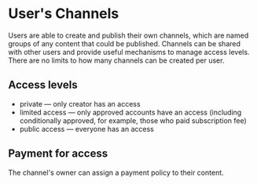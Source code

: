 # User's Channels

Users are able to create and publish their own channels, which are named groups of any content that could be published. Channels can be shared with other users and provide useful mechanisms to manage access levels. There are no limits to how many channels can be created per user.



## Access levels

- private — only creator has an access
- limited access — only approved accounts have an access (including conditionally approved, for example, those who paid subscription fee)
- public access — everyone has an access


## Payment for access

The channel's owner can assign a payment policy to their content.
